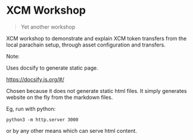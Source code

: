 # XCM Workshop

> Yet another workshop

XCM workshop to demonstrate and explain XCM token transfers from the local parachain setup, through asset configuration and 
transfers.

Note: 

Uses docsify to generate static page. 

https://docsify.js.org/#/

Chosen because it does not generate static html files. It simply generates website on the fly from the markdown files.

Eg, run with python:
```
python3 -m http.server 3000
```

or by any other means which can serve html content.
